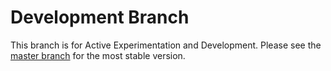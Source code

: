 # Development Branch

This branch is for Active Experimentation and Development. Please see the [master branch](https://github.com/dspec13/NES_6502_ASM-TutorialGame/tree/master) for the most stable version.
